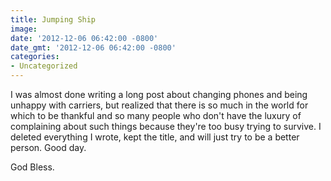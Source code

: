 ```yaml
---
title: Jumping Ship
image: 
date: '2012-12-06 06:42:00 -0800'
date_gmt: '2012-12-06 06:42:00 -0800'
categories:
- Uncategorized
---
```

I was almost done writing a long post about changing phones and being unhappy with carriers, but realized that there is so much in the world for which to be thankful and so many people who don't have the luxury of complaining about such things because they're too busy trying to survive. I deleted everything I wrote, kept the title, and will just try to be a better person. Good day.

God Bless.
